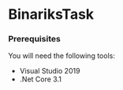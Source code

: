 # BinariksTask

### Prerequisites

You will need the following tools:

- Visual Studio 2019
- .Net Core 3.1 

